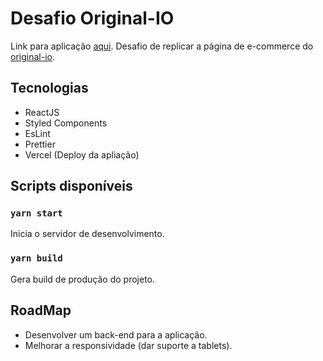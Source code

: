 # Desafio Original-IO

Link para aplicação [aqui](https://original-io.vercel.app/).
Desafio de replicar a página de e-commerce do [original-io](https://www.figma.com/file/MOlhG4R9BQMlNjiFRG8Keo/Original.io-frontend-test?node-id=0%3A1).


## Tecnologias

* ReactJS
* Styled Components
* EsLint
* Prettier
* Vercel (Deploy da apliação)

## Scripts disponíveis

### `yarn start`

Inicia o servidor de desenvolvimento.


### `yarn build`

Gera build de produção do projeto.


## RoadMap

* Desenvolver um back-end para a aplicação.
* Melhorar a responsividade (dar suporte a tablets).